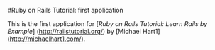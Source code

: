 #Ruby on Rails Tutorial: first application

This is the first application for 
[*Ruby on Rails Tutorial: Learn Rails by Example*] (http://railstutorial.org/)
by [Michael Hart1] (http://michaelhart1.com/). 
